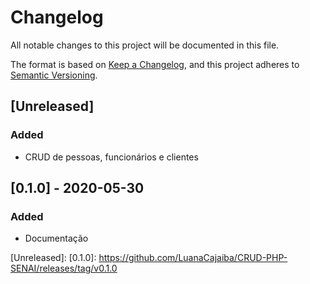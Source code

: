 # Changelog

All notable changes to this project will be documented in this file. 

The format is based on [Keep a Changelog](http://keepachangelog.com/en/1.0.0/), and this project adheres to [Semantic Versioning](https://semver.org/spec/v2.0.0.html).

## [Unreleased]
### Added

- CRUD de pessoas, funcionários e clientes

## [0.1.0] - 2020-05-30
### Added

- Documentação

[Unreleased]:
[0.1.0]: https://github.com/LuanaCajaiba/CRUD-PHP-SENAI/releases/tag/v0.1.0
